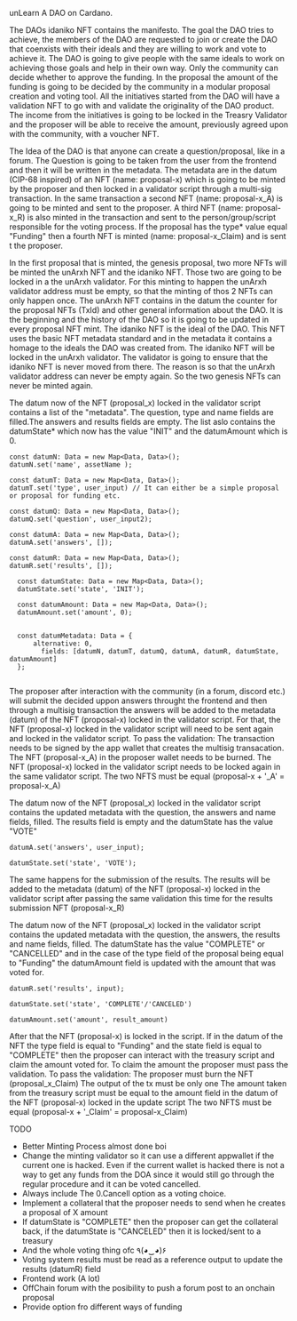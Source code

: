 unLearn
A DAO on Cardano.

The DAOs idaniko NFT contains the manifesto. The goal the DAO tries to achieve, the members of the DAO are requested to join or create the DAO that coenxists with their ideals and they are willing to work and vote to achieve it. The DAO is going to give people with the same ideals to work on achieving those goals and help in their own way. Only the community can decide whether to approve the funding. In the proposal the amount of the funding is going to be decided by the community in a modular proposal creation and voting tool. All the initiatives started from the DAO will have a validation NFT to go with and validate the originality of the DAO product. The income from the initiatives is going to be locked in the Treasry Validator and the proposer will be able to receive the amount, previously agreed upon with the community, with a voucher NFT.   

The Idea of the DAO is that anyone can create a question/proposal, like in a forum. The Question is going to be taken from the user from the frontend and then it will be written in the metadata. The metadata are in the datum (CIP-68 inspired) of an NFT (name: proposal-x) which is going to be minted by the proposer and then locked in a validator script through a multi-sig transaction. In the same transaction a second NFT (name: proposal-x_A) is going to be minted and sent to the proposer. A third NFT (name: proposal-x_R) is also minted in the transaction and sent to the person/group/script responsible for the voting process. If the proposal has the type* value equal "Funding" then a fourth NFT is minted (name: proposal-x_Claim) and is sent t the proposer.

In the first proposal that is minted, the genesis proposal, two more NFTs will be minted the unArxh NFT and the idaniko NFT. Those two are going to be locked in a the unArxh validator. For this minting to happen the unArxh validator address must be empty, so that the minting of thos 2 NFTs can only happen once. The unArxh NFT contains in the datum the counter for the proposal NFTs (TxId) and other general information about the DAO. It is the beginning and the history of the DAO so it is going to be updated in every proposal NFT mint. The idaniko NFT is the ideal of the DAO. This NFT uses the basic NFT metadata standard and in the metadata it contains a homage to the ideals the DAO was created from. The idaniko NFT will be locked in the unArxh validator. The validator is going to ensure that the idaniko NFT is never moved from there. The reason is so that the unArxh validator address can never be empty again. So the two genesis NFTs can never be minted again.

The datum now of the NFT (proposal_x) locked in the validator script contains a list of the "metadata". The question, type and name fields are filled.The answers and results fields are empty. The list aslo contains the datumState* which now has the value "INIT" and the datumAmount which is 0.


```
const datumN: Data = new Map<Data, Data>();
datumN.set('name', assetName );

const datumT: Data = new Map<Data, Data>();
datumT.set('type', user_input) // It can either be a simple proposal or proposal for funding etc. 

const datumQ: Data = new Map<Data, Data>();
datumQ.set('question', user_input2);

const datumA: Data = new Map<Data, Data>();
datumA.set('answers', []);

const datumR: Data = new Map<Data, Data>();
datumR.set('results', []);
  
  const datumState: Data = new Map<Data, Data>();
  datumState.set('state', 'INIT');

  const datumAmount: Data = new Map<Data, Data>();
  datumAmount.set('amount', 0);


  const datumMetadata: Data = {
      alternative: 0,
        fields: [datumN, datumT, datumQ, datumA, datumR, datumState, datumAmount]
  };
 
 ```
The proposer after interaction with the community (in a forum, discord etc.) will submit the decided uppon answers throught the frontend and then through a multisig transaction the answers will be added to the metadata (datum) of the NFT (proposal-x) locked in the validator script. For that, the NFT (proposal-x) locked in the validator script will need to be sent again and locked in the validator script. To pass the validation: The transaction needs to be signed by the app wallet that creates the multisig transacation. The NFT (proposal-x_A) in the proposer wallet needs to be burned. The NFT (proposal-x) locked in the validator script needs to be locked again in the same validator script. The two NFTS must be equal (proposal-x + '_A' = proposal-x_A)

The datum now of the NFT (proposal_x) locked in the validator script contains the updated metadata with the question, the answers and name fields, filled. The results field is empty and the datumState has the value "VOTE"
```
datumA.set('answers', user_input);

datumState.set('state', 'VOTE');
```
The same happens for the submission of the results. The results will be added to the metadata (datum) of the NFT (proposal-x) locked in the validator script after passing the same validation this time for the results submission NFT (proposal-x_R)

The datum now of the NFT (proposal_x) locked in the validator script contains the updated metadata with the question, the answers, the results and name fields, filled. The datumState has the value "COMPLETE" or "CANCELLED" and in the case of the type field of the proposal being equal to "Funding" the datumAmount field is updated with the amount that was voted for.
```
datumR.set('results', input);

datumState.set('state', 'COMPLETE'/'CANCELED')

datumAmount.set('amount', result_amount)
```
After that the NFT (proposal-x) is locked in the script. If in the datum of the NFT the type field is equal to "Funding" and the state field is equal to "COMPLETE" then the proposer can interact with the treasury script and claim the amount voted for. To claim the amount the proposer must pass the validation. To pass the validation: The proposer must burn the NFT (proposal_x_Claim) The output of the tx must be only one The amount taken from the treasury script must be equal to the amount field in the datum of the NFT (proposal-x) locked in the update script The two NFTS must be equal (proposal-x + '_Claim' = proposal-x_Claim)

TODO
* Better Minting Process almost done boi
* Change the minting validator so it can use a different appwallet if the current one is hacked. Even if the current wallet is hacked there is not a way to get any funds from the DOA since it would still go through the regular procedure and it can be voted cancelled.
* Always include The 0.Cancell option as a voting choice.
* Implement a collateral that the proposer needs to send when he creates a proposal of X amount
* If datumState is "COMPLETE" then the proposer can get the collateral back, if the datumState is "CANCELED" then it is locked/sent to a treasury
* And the whole voting thing ofc ٩(◕‿◕)۶
* Voting system results must be read as a reference output to update the results (datumR) field
* Frontend work (A lot)
* OffChain forum with the posibility to push a forum post to an onchain proposal
* Provide option fro different ways of funding
